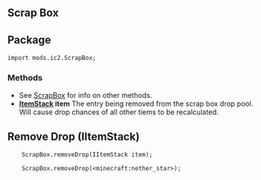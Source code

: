 ## Scrap Box

## Package

```zenscript
import mods.ic2.ScrapBox;
```

### Methods

- See [ScrapBox](/Mods/IC2Tweaker/Scrap_Box/) for info on other methods. 
- **[ItemStack](/Vanilla/Items/IItemStack/) item** The entry being removed from the scrap box drop pool. Will cause drop chances of all other tiems to be recalculated.

## Remove Drop (IItemStack)

```zenscript
    ScrapBox.removeDrop(IItemStack item);

    ScrapBox.removeDrop(<minecraft:nether_star>);
```
